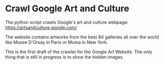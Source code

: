 # Crawl Google Art and Culture

The python script crawls Google's art and culture webpage: https://artsandculture.google.com/

The website contains artworks from the best 84 galleries all over the world like Musee D'Orsay in Paris or Moma in New York. 

This is the first draft of the crawler for the Google Art Website. The only thing that is still in progress is to show the hidden images.
